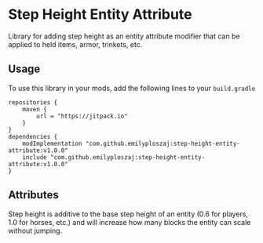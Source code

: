 # Step Height Entity Attribute
Library for adding step height as an entity attribute modifier that can be applied to held items, armor, trinkets, etc.

## Usage
To use this library in your mods, add the following lines to your ``build.gradle``

```
repositories {
	maven {
		url = "https://jitpack.io"
	}
}
dependencies {
	modImplementation "com.github.emilyploszaj:step-height-entity-attribute:v1.0.0"
	include "com.github.emilyploszaj:step-height-entity-attribute:v1.0.0"
}
```

## Attributes
Step height is additive to the base step height of an entity (0.6 for players, 1.0 for horses, etc.) and will increase how many blocks the entity can scale without jumping.